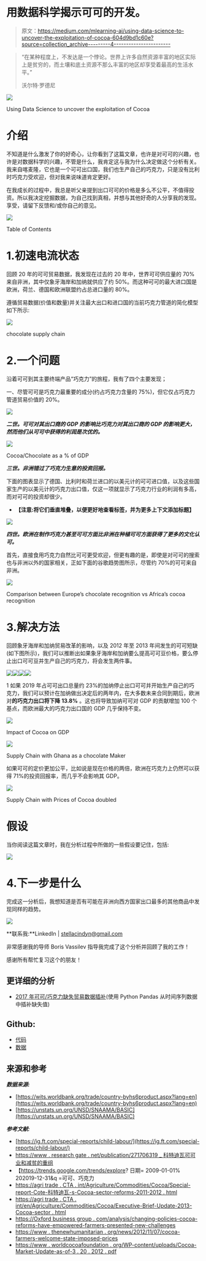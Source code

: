 # 用数据科学揭示可可的开发。

> 原文：<https://medium.com/mlearning-ai/using-data-science-to-uncover-the-exploitation-of-cocoa-604d9bd1c60e?source=collection_archive---------4----------------------->

> “在某种程度上，不发达是一个悖论。世界上许多自然资源丰富的地区实际上是贫穷的，而土壤和底土资源不那么丰富的地区却享受着最高的生活水平。”
> 
> 沃尔特·罗德尼

![](img/96315c2ba1c69acbb5a9ad656d9dc9b9.png)

Using Data Science to uncover the exploitation of Cocoa

# 介绍

不知道是什么激发了你的好奇心，让你看到了这篇文章，也许是对可可的兴趣，也许是对数据科学的兴趣，不管是什么，我肯定这与我为什么决定做这个分析有关。我来自喀麦隆，它也是一个可可出口国，我们也生产自己的巧克力，只是没有比利时巧克力受欢迎，但对我来说味道肯定更好。

在我成长的过程中，我总是听父亲提到出口可可的价格是多么不公平，不值得投资。所以我决定挖掘数据，为自己找到真相，并想与其他好奇的人分享我的发现。享受，请留下反馈和/或你自己的意见。

![](img/25fb86e51c34e6aeed8120548dd88b51.png)

Table of Contents

# 1.初速电流状态

回顾 20 年的可可贸易数据，我发现在过去的 20 年中，世界可可供应量的 70%来自非洲，其中仅象牙海岸和加纳就供应了约 50%。而这种可可的最大进口国是欧洲，荷兰、德国和欧洲联盟约占总进口量的 80%。

遵循贸易数据(价值和数量)并关注最大出口和进口国的当前巧克力管道的简化模型如下所示:

![](img/24d1c36fc2b55fab694143be3567278b.png)

chocolate supply chain

# 2.一个问题

沿着可可到其主要终端产品“巧克力”的旅程，我有了四个主要发现；

一、尽管可可是巧克力最重要的成分(约占巧克力含量的 75%)，但它仅占巧克力管道贸易价值的 20%。

![](img/2e4d092990dd5bdedd3a97ad15f6062e.png)

***二世。可可对其出口商的 GDP 的影响比巧克力对其出口商的 GDP 的影响更大，然而他们从可可中获得的利润是次优的。***

![](img/55b75a06f75649fe835e74603f40b94b.png)

Cocoa/Chocolate as a % of GDP

***三世。非洲错过了巧克力生意的投资回报。***

下面的图表显示了德国、比利时和荷兰进口的以美元计的可可进口值，以及这些国家生产的以美元计的巧克力出口值，仅这一项就显示了巧克力行业的利润有多高，而对可可的投资却很少。

*   **【注意:将它们垂直堆叠，以便更好地查看标签，并为更多上下文添加标题】**

![](img/faf95b9c8be758f8e7fd75d6ad452e2a.png)

***四世。欧洲在制作巧克力甚至可可方面比非洲在种植可可方面获得了更多的文化认可。***

首先，直接食用巧克力自然比可可更受欢迎，但更有趣的是，即使是对可可的搜索也与非洲以外的国家相关，正如下面的谷歌趋势图所示，尽管约 70%的可可来自非洲。

![](img/49ca239c65acba7f2659f9f0abd166f2.png)

Comparison between Europe’s chocolate recognition vs Africa’s cocoa recognition

# 3.解决方法

回顾象牙海岸和加纳贸易改革的影响，以及 2012 年至 2013 年间发生的可可短缺(如下图所示)，我们可以推断出如果象牙海岸和加纳要么提高可可豆价格，要么停止出口可可豆并生产自己的巧克力，将会发生两件事。

![](img/9154020d5910e63238adf3c4fc67baf4.png)![](img/9ecef8ad378771416a7b764ade2386ac.png)![](img/e7192543b5424902887fdc57ce88ab71.png)![](img/e51f419a3b43fe7d96da3b6ec8cd0815.png)

1 如果 2019 年占可可出口总量约 23%的加纳停止出口可可并开始生产自己的巧克力，我们可以预计在加纳做出决定后的两年内，在大多数未来合同到期后，欧洲对**的巧克力出口将下降** **13.8%** 。这也将导致加纳可可对 GDP 的贡献增加 100 个基点，而欧洲最大的巧克力出口国的 GDP 几乎保持不变。

![](img/f3327de8b26cd80ab56ef86ff62b902a.png)

Impact of Cocoa on GDP

![](img/67433b1d96b04dc2dc8cc71697787425.png)

Supply Chain with Ghana as a chocolate Maker

如果可可的定价更加公平，比如说是现在价格的两倍，欧洲在巧克力上仍然可以获得 71%的投资回报率，而几乎不会影响其 GDP。

![](img/49278c02e605a20ed160ac61cf665bd4.png)

Supply Chain with Prices of Cocoa doubled

# 假设

当你阅读这篇文章时，我在分析过程中所做的一些假设要记住，包括:

![](img/260f4aa81abd1a703596e2788fa58a0e.png)

# 4.下一步是什么

完成这一分析后，我想知道是否有可能在非洲向西方国家出口最多的其他商品中发现同样的趋势。

![](img/f53f5cd1bfeca38af42d6afd664550c8.png)

**联系我:**LinkedIn | stellacindyn@gmail.com

非常感谢我的导师 Boris Vassilev 指导我完成了这个分析并回顾了我的工作！

感谢所有帮忙复习这个的朋友！

## **更详细的分析**

*   [2017 年可可/巧克力缺失贸易数据插补](https://medium.com/p/41533f29d5fb/edit)(使用 Python Pandas 从时间序列数据中插补缺失值)

## Github:

*   [代码](https://github.com/cindynyoumsigit/cocoa_analysis/blob/main/Cocoa%20Analysis.ipynb)
*   [数据](https://github.com/cindynyoumsigit/cocoa_analysis)

## 来源和参考

***数据来源:***

*   [https://wits.worldbank.org/trade/country-byhs6product.aspx?lang=en](https://wits.worldbank.org/trade/country-byhs6product.aspx?lang=en)
*   [https://unstats.un.org/UNSD/SNAAMA/BASIC](https://unstats.un.org/UNSD/SNAAMA/BASIC)

***参考文献:***

*   [https://ig.ft.com/special-reports/child-labour/](https://ig.ft.com/special-reports/child-labour/)
*   [https://www . research gate . net/publication/271706319 _ 科特迪瓦可可业和减贫的重组](https://www.researchgate.net/publication/271706319_RECONFIGURATION_OF_THE_COCOA_INDUSTRY_AND_POVERTY_REDUCTION_IN_COTE_D'IVOIRE)
*   【https://trends.google.com/trends/explore? 日期= 2009-01-01% 202019-12-31&q =可可、巧克力
*   [https://agri trade . CTA . int/Agriculture/Commodities/Cocoa/Special-report-Cote-科特迪瓦-s-Cocoa-sector-reforms-2011-2012 . html](https://agritrade.cta.int/Agriculture/Commodities/Cocoa/Special-report-Cote-d-Ivoire-s-cocoa-sector-reforms-2011-2012.html)
*   [https://agri trade . CTA . int/en/Agriculture/Commodities/Cocoa/Executive-Brief-Update-2013-Cocoa-sector . html](https://agritrade.cta.int/en/Agriculture/Commodities/Cocoa/Executive-Brief-Update-2013-Cocoa-sector.html)
*   [https://Oxford business group . com/analysis/changing-policies-cocoa-reforms-have-empowered-farmers-presented-new-challenges](https://oxfordbusinessgroup.com/analysis/changing-policies-cocoa-reforms-have-empowered-farmers-presented-new-challenges)
*   [https://www . thenewhumanitarian . org/news/2012/11/07/cocoa-farmers-welcome-state-imposed-prices](https://www.thenewhumanitarian.org/news/2012/11/07/cocoa-farmers-welcome-state-imposed-prices)
*   [https://www . worldcocoafoundation . org/WP-content/uploads/Cocoa-Market-Update-as-of-3 . 20 . 2012 . pdf](https://www.worldcocoafoundation.org/wp-content/uploads/Cocoa-Market-Update-as-of-3.20.2012.pdf)